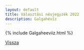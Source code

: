 ```yaml
---
layout: default
title: Választási névjegyzék 2022
description: Galgahévíz
---
```


{% include Galgaheeviiz.html %}

[Vissza](./)